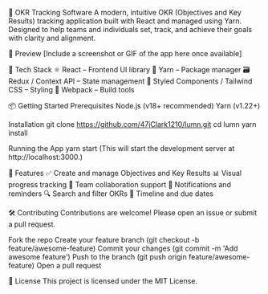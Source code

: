 🚀 OKR Tracking Software
A modern, intuitive OKR (Objectives and Key Results) tracking application built with React and managed using Yarn. Designed to help teams and individuals set, track, and achieve their goals with clarity and alignment.

📸 Preview
[Include a screenshot or GIF of the app here once available]

🧰 Tech Stack
⚛️ React – Frontend UI library
🧶 Yarn – Package manager
🗃️ Redux / Context API – State management
🎨 Styled Components / Tailwind CSS – Styling
🔧 Webpack – Build tools

📦 Getting Started
Prerequisites
Node.js (v18+ recommended)
Yarn (v1.22+)

Installation
git clone https://github.com/47jClark1210/lumn.git
cd lumn
yarn install

Running the App
yarn start
(This will start the development server at http://localhost:3000.)

🧭 Features
✅ Create and manage Objectives and Key Results
📊 Visual progress tracking
👥 Team collaboration support
🔔 Notifications and reminders
🔍 Search and filter OKRs
📅 Timeline and due dates

🛠️ Contributing
Contributions are welcome! Please open an issue or submit a pull request.

Fork the repo
Create your feature branch (git checkout -b feature/awesome-feature)
Commit your changes (git commit -m 'Add awesome feature')
Push to the branch (git push origin feature/awesome-feature)
Open a pull request

📃 License
This project is licensed under the MIT License.
